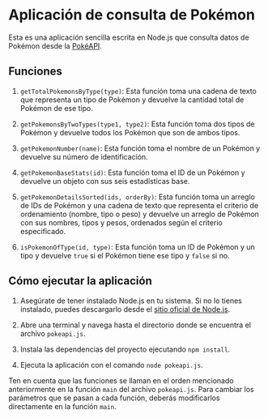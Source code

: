 # Aplicación de consulta de Pokémon

Esta es una aplicación sencilla escrita en Node.js que consulta datos de Pokémon desde la [PokéAPI](https://pokeapi.co/).

## Funciones

1. `getTotalPokemonsByType(type)`: Esta función toma una cadena de texto que representa un tipo de Pokémon y devuelve la cantidad total de Pokémon de ese tipo.

2. `getPokemonsByTwoTypes(type1, type2)`: Esta función toma dos tipos de Pokémon y devuelve todos los Pokémon que son de ambos tipos.

3. `getPokemonNumber(name)`: Esta función toma el nombre de un Pokémon y devuelve su número de identificación.

4. `getPokemonBaseStats(id)`: Esta función toma el ID de un Pokémon y devuelve un objeto con sus seis estadísticas base.

5. `getPokemonDetailsSorted(ids, orderBy)`: Esta función toma un arreglo de IDs de Pokémon y una cadena de texto que representa el criterio de ordenamiento (nombre, tipo o peso) y devuelve un arreglo de Pokémon con sus nombres, tipos y pesos, ordenados según el criterio especificado.

6. `isPokemonOfType(id, type)`: Esta función toma un ID de Pokémon y un tipo y devuelve `true` si el Pokémon tiene ese tipo y `false` si no.

## Cómo ejecutar la aplicación

1. Asegúrate de tener instalado Node.js en tu sistema. Si no lo tienes instalado, puedes descargarlo desde el [sitio oficial de Node.js](https://nodejs.org/).

2. Abre una terminal y navega hasta el directorio donde se encuentra el archivo `pokeapi.js`.

3. Instala las dependencias del proyecto ejecutando `npm install`.

4. Ejecuta la aplicación con el comando `node pokeapi.js`.

Ten en cuenta que las funciones se llaman en el orden mencionado anteriormente en la función `main` del archivo `pokeapi.js`. Para cambiar los parámetros que se pasan a cada función, deberás modificarlos directamente en la función `main`.
